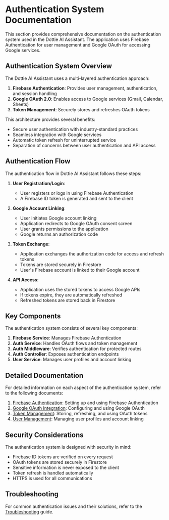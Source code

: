 # Authentication System Documentation

This section provides comprehensive documentation on the authentication system used in the Dottie AI Assistant. The application uses Firebase Authentication for user management and Google OAuth for accessing Google services.

## Authentication System Overview

The Dottie AI Assistant uses a multi-layered authentication approach:

1. **Firebase Authentication**: Provides user management, authentication, and session handling
2. **Google OAuth 2.0**: Enables access to Google services (Gmail, Calendar, Sheets)
3. **Token Management**: Securely stores and refreshes OAuth tokens

This architecture provides several benefits:
- Secure user authentication with industry-standard practices
- Seamless integration with Google services
- Automatic token refresh for uninterrupted service
- Separation of concerns between user authentication and API access

## Authentication Flow

The authentication flow in Dottie AI Assistant follows these steps:

1. **User Registration/Login**:
   - User registers or logs in using Firebase Authentication
   - A Firebase ID token is generated and sent to the client

2. **Google Account Linking**:
   - User initiates Google account linking
   - Application redirects to Google OAuth consent screen
   - User grants permissions to the application
   - Google returns an authorization code

3. **Token Exchange**:
   - Application exchanges the authorization code for access and refresh tokens
   - Tokens are stored securely in Firestore
   - User's Firebase account is linked to their Google account

4. **API Access**:
   - Application uses the stored tokens to access Google APIs
   - If tokens expire, they are automatically refreshed
   - Refreshed tokens are stored back in Firestore

## Key Components

The authentication system consists of several key components:

1. **Firebase Service**: Manages Firebase Authentication
2. **Auth Service**: Handles OAuth flows and token management
3. **Auth Middleware**: Verifies authentication for protected routes
4. **Auth Controller**: Exposes authentication endpoints
5. **User Service**: Manages user profiles and account linking

## Detailed Documentation

For detailed information on each aspect of the authentication system, refer to the following documents:

1. [Firebase Authentication](./01-firebase-authentication.md): Setting up and using Firebase Authentication
2. [Google OAuth Integration](./02-google-oauth.md): Configuring and using Google OAuth
3. [Token Management](./03-token-management.md): Storing, refreshing, and using OAuth tokens
4. [User Management](./04-user-management.md): Managing user profiles and account linking

## Security Considerations

The authentication system is designed with security in mind:

- Firebase ID tokens are verified on every request
- OAuth tokens are stored securely in Firestore
- Sensitive information is never exposed to the client
- Token refresh is handled automatically
- HTTPS is used for all communications

## Troubleshooting

For common authentication issues and their solutions, refer to the [Troubleshooting](../deployment/06-troubleshooting.md) guide.
